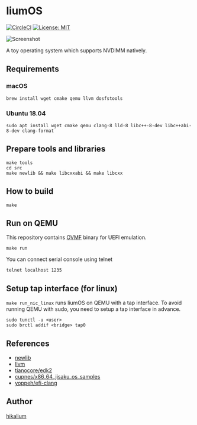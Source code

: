 # liumOS


[![CircleCI](https://circleci.com/gh/hikalium/liumos.svg?style=svg)](https://circleci.com/gh/hikalium/liumos)
[![License: MIT](https://img.shields.io/badge/License-MIT-yellow.svg)](https://opensource.org/licenses/MIT)

![Screenshot](https://github.com/hikalium/liumos/blob/master/docs/2019-11-24.png)


A toy operating system which supports NVDIMM natively.

## Requirements

### macOS

```
brew install wget cmake qemu llvm dosfstools
```

### Ubuntu 18.04

```
sudo apt install wget cmake qemu clang-8 lld-8 libc++-8-dev libc++abi-8-dev clang-format
```

## Prepare tools and libraries
```
make tools
cd src
make newlib && make libcxxabi && make libcxx
```

## How to build

```
make
```

## Run on QEMU

This repository contains [OVMF](https://github.com/tianocore/tianocore.github.io/wiki/OVMF) binary for UEFI emulation.

```
make run
```

You can connect serial console using telnet

```
telnet localhost 1235
```

## Setup tap interface (for linux)

`make run_nic_linux` runs liumOS on QEMU with a tap interface.
To avoid running QEMU with sudo, you need to setup a tap interface in advance.

```
sudo tunctl -u <user>
sudo brctl addif <bridge> tap0
```

## References
- [newlib](https://sourceware.org/newlib/)
- [llvm](https://llvm.org/)
- [tianocore/edk2](https://github.com/tianocore/edk2)
- [cupnes/x86_64_jisaku_os_samples](https://github.com/cupnes/x86_64_jisaku_os_samples)
- [yoppeh/efi-clang](https://github.com/yoppeh/efi-clang)

## Author
[hikalium](https://github.com/hikalium)
